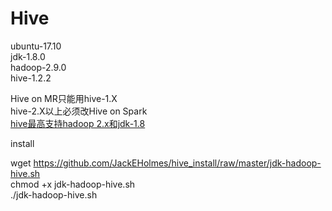 # Hive
ubuntu-17.10  
jdk-1.8.0  
hadoop-2.9.0  
hive-1.2.2  

Hive on MR只能用hive-1.X  
hive-2.X以上必须改Hive on Spark
<br/>[hive最高支持hadoop 2.x和jdk-1.8](https://github.com/apache/hive)</br>

install

wget https://github.com/JackEHolmes/hive_install/raw/master/jdk-hadoop-hive.sh  
chmod +x jdk-hadoop-hive.sh  
./jdk-hadoop-hive.sh  
